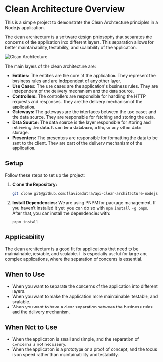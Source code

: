 # Clean Architecture Overview

This is a simple project to demonstrate the Clean Architecture principles in a Node.js application.

The clean architecture is a software design philosophy that separates the concerns of the application into different layers. This separation allows for better maintainability, testability, and scalability of the application.

![Clean Architecture](.github/images/CleanArchitecture.jpg)

The main layers of the clean architecture are:
- **Entities:** The entities are the core of the application. They represent the business rules and are independent of any other layer.
- **Use Cases:** The use cases are the application's business rules. They are independent of the delivery mechanism and the data source.
- **Controllers:** The controllers are responsible for handling the HTTP requests and responses. They are the delivery mechanism of the application.
- **Gateways:** The gateways are the interfaces between the use cases and the data source. They are responsible for fetching and storing the data.
- **Data Source:** The data source is the layer responsible for storing and retrieving the data. It can be a database, a file, or any other data storage.
- **Presenters:** The presenters are responsible for formatting the data to be sent to the client. They are part of the delivery mechanism of the application.

## Setup

Follow these steps to set up the project:

1. **Clone the Repository:**
   ```bash
   git clone git@github.com:flaviomdutra/api-clean-architecture-nodejs.git
   ```

2. **Install Dependencies:** We are using PNPM for package management. If you haven't installed it yet, you can do so with `npm install -g pnpm`. After that, you can install the dependencies with:
   ```bash
   pnpm install
   ```

## Applicability

The clean architecture is a good fit for applications that need to be maintainable, testable, and scalable. It is especially useful for large and complex applications, where the separation of concerns is essential.

## When to Use

- When you want to separate the concerns of the application into different layers.
- When you want to make the application more maintainable, testable, and scalable.
- When you want to have a clear separation between the business rules and the delivery mechanism.

## When Not to Use

- When the application is small and simple, and the separation of concerns is not necessary.
- When the application is a prototype or a proof of concept, and the focus is on speed rather than maintainability and testability. 



